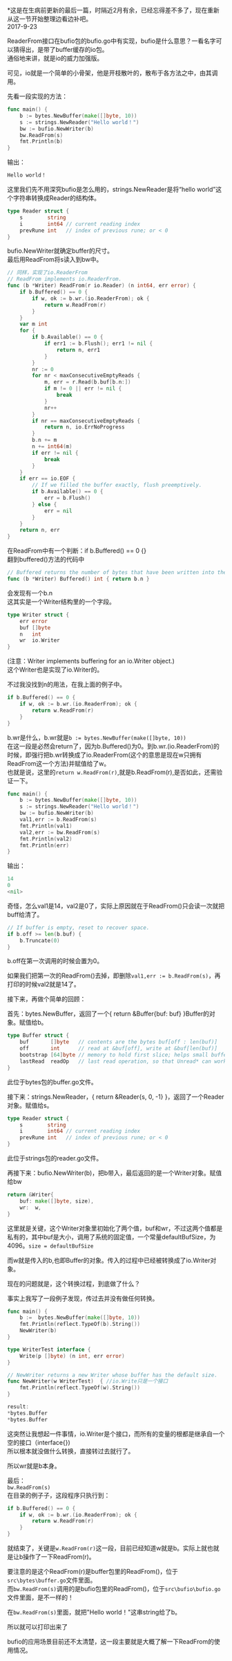 *这是在生病前更新的最后一篇，时隔近2月有余，已经忘得差不多了，现在重新从这一节开始整理边看边补吧。  
2017-9-23  

ReaderFrom接口在bufio包的bufio.go中有实现，bufio是什么意思？一看名字可以猜得出，是带了buffer缓存的io包。  
通俗地来讲，就是io的威力加强版。  

可见，io就是一个简单的小骨架，他是开枝散叶的，散布于各方法之中，由其调用。  

先看一段实现的方法：  
```go
func main() {
	b := bytes.NewBuffer(make([]byte, 10))
	s := strings.NewReader("Hello world！")
	bw := bufio.NewWriter(b)
	bw.ReadFrom(s)
	fmt.Println(b)
}
```
输出：
```go
Hello world！
```

这里我们先不用深究bufio是怎么用的，strings.NewReader是将“hello world”这个字符串转换成Reader的结构体。  
```go
type Reader struct {
	s        string
	i        int64 // current reading index
	prevRune int   // index of previous rune; or < 0
}
```
bufio.NewWriter就确定buffer的尺寸。  
最后用ReadFrom将s读入到bw中。  

```go
// 同样，实现了io.ReaderFrom
// ReadFrom implements io.ReaderFrom.
func (b *Writer) ReadFrom(r io.Reader) (n int64, err error) {
	if b.Buffered() == 0 {
		if w, ok := b.wr.(io.ReaderFrom); ok {
			return w.ReadFrom(r)
		}
	}
	var m int
	for {
		if b.Available() == 0 {
			if err1 := b.Flush(); err1 != nil {
				return n, err1
			}
		}
		nr := 0
		for nr < maxConsecutiveEmptyReads {
			m, err = r.Read(b.buf[b.n:])
			if m != 0 || err != nil {
				break
			}
			nr++
		}
		if nr == maxConsecutiveEmptyReads {
			return n, io.ErrNoProgress
		}
		b.n += m
		n += int64(m)
		if err != nil {
			break
		}
	}
	if err == io.EOF {
		// If we filled the buffer exactly, flush preemptively.
		if b.Available() == 0 {
			err = b.Flush()
		} else {
			err = nil
		}
	}
	return n, err
}
```
在ReadFrom中有一个判断：if b.Buffered() == 0 {}  
翻到buffered()方法的代码中  
```go
// Buffered returns the number of bytes that have been written into the current buffer.
func (b *Writer) Buffered() int { return b.n }
```
会发现有一个b.n  
这其实是一个Writer结构里的一个字段。  
```go
type Writer struct {
	err error
	buf []byte
	n   int
	wr  io.Writer
}
```
(注意：Writer implements buffering for an io.Writer object.)  
这个Writer也是实现了io.Writer的。  

不过我没找到n的用法，在我上面的例子中。  
```go
if b.Buffered() == 0 {
	if w, ok := b.wr.(io.ReaderFrom); ok {
		return w.ReadFrom(r)
	}
}
```
b.wr是什么，b.wr就是`b := bytes.NewBuffer(make([]byte, 10))`  
在这一段是必然会return了，因为b.Buffered()为0。到b.wr.(io.ReaderFrom)的时候，即强行把b.wr转换成了io.ReaderFrom(这个的意思是现在w只拥有ReadFrom这一个方法)并赋值给了w。  
也就是说，这里的`return w.ReadFrom(r)`,就是b.ReadFrom(r),是否如此，还需验证一下。  
```go
func main() {
	b := bytes.NewBuffer(make([]byte, 10))
	s := strings.NewReader("Hello world！")
	bw := bufio.NewWriter(b)
	val1,err := b.ReadFrom(s)
	fmt.Println(val1)
	val2,err := bw.ReadFrom(s)
	fmt.Println(val2)
	fmt.Println(err)
}
```

输出：  

```go
14
0
<nil>
```

奇怪，怎么val1是14，val2是0了，实际上原因就在于ReadFrom()只会读一次就把buff给清了。  
```go
// If buffer is empty, reset to recover space.
if b.off >= len(b.buf) {
	b.Truncate(0)
}
```
b.off在第一次调用的时候会置为0。  

如果我们把第一次的ReadFrom()去掉，即删除`val1,err := b.ReadFrom(s)`，再打印的时候val2就是14了。  

接下来，再做个简单的回顾：  

首先：bytes.NewBuffer，返回了一个{ return &Buffer{buf: buf} }Buffer的对象。赋值给b。  

```go
type Buffer struct {
	buf       []byte   // contents are the bytes buf[off : len(buf)]
	off       int      // read at &buf[off], write at &buf[len(buf)]
	bootstrap [64]byte // memory to hold first slice; helps small buffers avoid allocation.
	lastRead  readOp   // last read operation, so that Unread* can work correctly.
}
```

此位于bytes包的buffer.go文件。  

接下来：strings.NewReader，{ return &Reader{s, 0, -1} }，返回了一个Reader对象。赋值给s。  

```go
type Reader struct {
	s        string
	i        int64 // current reading index
	prevRune int   // index of previous rune; or < 0
}
```

此位于strings包的reader.go文件。 

再接下来：bufio.NewWriter(b)，把b带入，最后返回的是一个Writer对象。赋值给bw  

```go
return &Writer{
	buf: make([]byte, size),
	wr:  w,
}
```
这里就是关键，这个Writer对象里初始化了两个值，buf和wr，不过这两个值都是私有的，其中buf是大小，调用了系统的固定值，一个常量defaultBufSize，为4096。`size = defaultBufSize`  

而w就是传入的b,也即Buffer的对象。传入的过程中已经被转换成了io.Writer对象。  

现在的问题就是，这个转换过程，到底做了什么？  

事实上我写了一段例子发现，传过去并没有做任何转换。  

```go
func main() {
	b :=  bytes.NewBuffer(make([]byte, 10))
	fmt.Println(reflect.TypeOf(b).String())
	NewWriter(b)
}

type WriterTest interface {
	Write(p []byte) (n int, err error)
}

// NewWriter returns a new Writer whose buffer has the default size.
func NewWriter(w WriterTest)  { //io.Write只是一个接口
	fmt.Println(reflect.TypeOf(w).String())
}

result:
*bytes.Buffer
*bytes.Buffer
```
这突然让我想起一件事情，io.Writer是个接口，而所有的变量的根都是继承自一个空的接口（interface{})  
所以根本就没做什么转换，直接转过去就行了。  

所以wr就是b本身。  

最后：  
`bw.ReadFrom(s)`  
在目录的例子子，这段程序只执行到：
```go
if b.Buffered() == 0 {
	if w, ok := b.wr.(io.ReaderFrom); ok {
		return w.ReadFrom(r)
	}
}
```
就结束了，关键是`w.ReadFrom(r)`这一段，目前已经知道w就是b。实际上就也就是让b操作了一下ReadFrom(r)。  

要注意的是这个ReadFrom(r)是buffer包里的ReadFrom()，位于`src\bytes\buffer.go`文件里面。  
而`bw.ReadFrom(s)`调用的是bufio包里的ReadFrom()，位于`src\bufio\bufio.go`文件里面，是不一样的！  

在`bw.ReadFrom(s)`里面，就把"Hello world！"这串string给了b。  

所以就可以打印出来了  

bufio的应用场景目前还不太清楚，这一段主要就是大概了解一下ReadFrom的使用情况。
